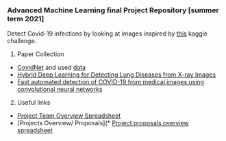 ### Advanced Machine Learning final Project Repository [summer term 2021]

Detect Covid-19 infections by looking at images inspired by [this](https://www.kaggle.com/c/siim-covid19-detection/overview) kaggle challenge.


1. Paper Collection
 * [CovidNet](https://www.nature.com/articles/s41598-020-76550-z) and used [data](https://github.com/agchung/Figure1-COVID-chestxray-dataset)
 * [Hybrid Deep Learning for Detecting Lung Diseases from X-ray Images](https://arxiv.org/abs/2003.00682)
 * [Fast automated detection of COVID-19 from medical images using convolutional neural networks](https://www.nature.com/articles/s42003-020-01535-7)



2. Useful links
* [Project Team Overview Spreadsheet](https://docs.google.com/spreadsheets/d/1fKd46pd52rVkXatBlqeiiUwAFi61FhGjix9xZQaTq70/edit#gid=0)
* [Projects Overview/ Proposals](* [Project proposals overview spreadsheet](https://docs.google.com/spreadsheets/d/e/2PACX-1vTEyLJoh5sZ76gfWRVs9luhqLqsgQbp9pRbAsUIiUvf0a7JY1KP6tvXEwRu7MNoNwWeRMiy6kkahsOf/pubhtml)
